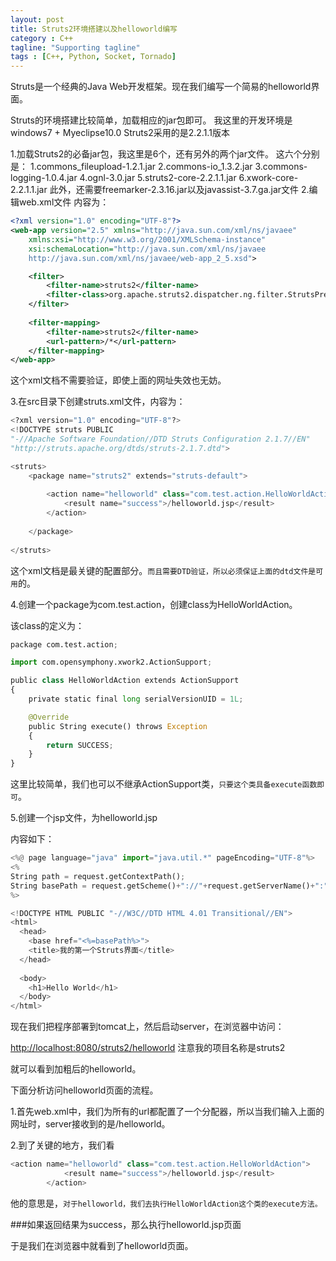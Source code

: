 ```yaml
---
layout: post
title: Struts2环境搭建以及helloworld编写
category : C++
tagline: "Supporting tagline"
tags : [C++, Python, Socket, Tornado]
---
```

Struts是一个经典的Java Web开发框架。现在我们编写一个简易的helloworld界面。
   
  Struts的环境搭建比较简单，加载相应的jar包即可。
  我这里的开发环境是windows7 + Myeclipse10.0
  Struts2采用的是2.2.1.1版本
   
  1.加载Struts2的必备jar包，我这里是6个，还有另外的两个jar文件。
     这六个分别是：
    1.commons_fileupload-1.2.1.jar
    2.commons-io_1.3.2.jar
    3.commons-logging-1.0.4.jar
    4.ognl-3.0.jar
    5.struts2-core-2.2.1.1.jar
    6.xwork-core-2.2.1.1.jar
      此外，还需要freemarker-2.3.16.jar以及javassist-3.7.ga.jar文件
   2.编辑web.xml文件
  内容为：
  

```xml
<?xml version="1.0" encoding="UTF-8"?>
<web-app version="2.5" xmlns="http://java.sun.com/xml/ns/javaee"
    xmlns:xsi="http://www.w3.org/2001/XMLSchema-instance"
    xsi:schemaLocation="http://java.sun.com/xml/ns/javaee 
    http://java.sun.com/xml/ns/javaee/web-app_2_5.xsd">

    <filter>
        <filter-name>struts2</filter-name>
        <filter-class>org.apache.struts2.dispatcher.ng.filter.StrutsPrepareAndExecuteFilter</filter-class>
    </filter>
    
    <filter-mapping>
        <filter-name>struts2</filter-name>
        <url-pattern>/*</url-pattern>
    </filter-mapping>
</web-app>
```
		



这个xml文档不需要验证，即使上面的网址失效也无妨。


 


3.在src目录下创建struts.xml文件，内容为：




```Python
<?xml version="1.0" encoding="UTF-8"?>
<!DOCTYPE struts PUBLIC
"-//Apache Software Foundation//DTD Struts Configuration 2.1.7//EN"
"http://struts.apache.org/dtds/struts-2.1.7.dtd">

<struts>
    <package name="struts2" extends="struts-default">
    
        <action name="helloworld" class="com.test.action.HelloWorldAction">
            <result name="success">/helloworld.jsp</result>
        </action>
    
    </package>
    
</struts>
```
		



这个xml文档是最关键的配置部分。`而且需要DTD验证，所以必须保证上面的dtd文件是可用`的。


 


4.创建一个package为com.test.action，创建class为HelloWorldAction。


该class的定义为：




```Python
package com.test.action;

import com.opensymphony.xwork2.ActionSupport;

public class HelloWorldAction extends ActionSupport
{
    private static final long serialVersionUID = 1L;

    @Override
    public String execute() throws Exception
    {
        return SUCCESS;
    }
}
```
		

这里比较简单，我们也可以不继承ActionSupport类，`只要这个类具备execute函数即可`。


5.创建一个jsp文件，为helloworld.jsp


内容如下：




```Python
<%@ page language="java" import="java.util.*" pageEncoding="UTF-8"%>
<%
String path = request.getContextPath();
String basePath = request.getScheme()+"://"+request.getServerName()+":"+request.getServerPort()+path+"/";
%>

<!DOCTYPE HTML PUBLIC "-//W3C//DTD HTML 4.01 Transitional//EN">
<html>
  <head>
    <base href="<%=basePath%>">
    <title>我的第一个Struts界面</title>
  </head>
  
  <body>
    <h1>Hello World</h1>
  </body>
</html>
```
		



 


现在我们把程序部署到tomcat上，然后启动server，在浏览器中访问：



  <a title="http://localhost:8080/struts2/helloworld" href="http://localhost:8080/struts2/helloworld">http://localhost:8080/struts2/helloworld</a> 注意我的项目名称是struts2



就可以看到加粗后的helloworld。


 


下面分析访问helloworld页面的流程。


1.首先web.xml中，我们为所有的url都配置了一个分配器，所以当我们输入上面的网址时，server接收到的是/helloworld。


2.到了关键的地方，我们看
  

```C++
<action name="helloworld" class="com.test.action.HelloWorldAction">
            <result name="success">/helloworld.jsp</result>
        </action>
```
		



他的意思是，`对于helloworld，我们去执行HelloWorldAction这个类的execute方法。`



###如果返回结果为success，那么执行helloworld.jsp页面


于是我们在浏览器中就看到了helloworld页面。

			